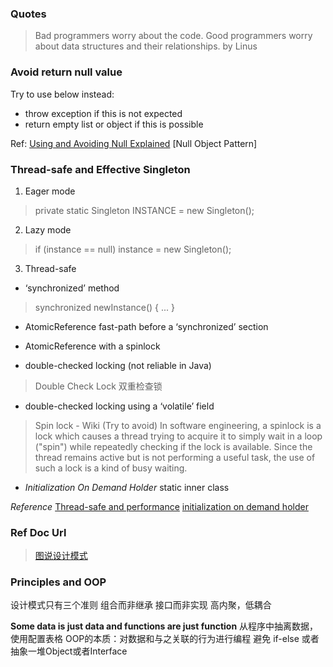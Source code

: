 ### Quotes
> Bad programmers worry about the code. Good programmers worry about data structures and their relationships.          by Linus


### Avoid return null value
Try to use below instead:
- throw exception if this is not expected
- return empty list or object if this is possible

Ref:
[Using and Avoiding Null Explained](https://github.com/google/guava/wiki/UsingAndAvoidingNullExplained)
[Null Object Pattern]

### Thread-safe and Effective Singleton
1. Eager mode
> private static Singleton INSTANCE = new Singleton();

2. Lazy mode
> if (instance == null) instance = new Singleton();

3. Thread-safe
- ‘synchronized’ method
> synchronized newInstance() { ... }

- AtomicReference fast-path before a ‘synchronized’ section

- AtomicReference with a spinlock

- double-checked locking  (not reliable in Java)
> Double Check Lock 双重检查锁

- double-checked locking using a ‘volatile’ field

> Spin lock - Wiki (Try to avoid)
In software engineering, a spinlock is a lock which causes a thread trying to acquire it to simply wait in a loop ("spin") while repeatedly checking if the lock is available. Since the thread remains active but is not performing a useful task, the use of such a lock is a kind of busy waiting.

- *Initialization On Demand Holder*
static inner class

*Reference*
[Thread-safe and performance](http://literatejava.com/jvm/fastest-threadsafe-singleton-jvm/)
[initialization on demand holder](http://ifeve.com/initialization-on-demand-holder-idiom/)

### Ref Doc Url
> [图说设计模式](http://design-patterns.readthedocs.io/zh_CN/latest/index.html)

### Principles and OOP
设计模式只有三个准则
    组合而非继承
    接口而非实现
    高内聚，低耦合

**Some data is just data and functions are just function**
从程序中抽离数据，使用配置表格
OOP的本质：对数据和与之关联的行为进行编程
避免 if-else 或者抽象一堆Object或者Interface

